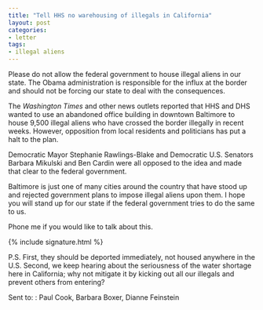 ```yaml
---
title: "Tell HHS no warehousing of illegals in California"
layout: post
categories:
- letter
tags:
- illegal aliens
---
```


Please do not allow the federal government to house illegal aliens in our state. The Obama administration is responsible for the influx at the border and should not be forcing our state to deal with the consequences.

The *Washington Times* and other news outlets reported that HHS and DHS wanted to use an abandoned office building in downtown Baltimore to house 9,500 illegal aliens who have crossed the border illegally in recent weeks. However, opposition from local residents and politicians has put a halt to the plan.

Democratic Mayor Stephanie Rawlings-Blake and Democratic U.S. Senators Barbara Mikulski and Ben Cardin were all opposed to the idea and made that clear to the federal government.

Baltimore is just one of many cities around the country that have stood up and rejected government plans to impose illegal aliens upon them. I hope you will stand up for our state if the federal government tries to do the same to us.

Phone me if you would like to talk about this.

{% include signature.html %}

P.S. First, they should be deported immediately, not housed anywhere in the U.S. Second, we keep hearing about the seriousness of the water shortage here in California; why not mitigate it by kicking out all our illegals and prevent others from entering?

Sent to:
: Paul Cook, Barbara Boxer, Dianne Feinstein
